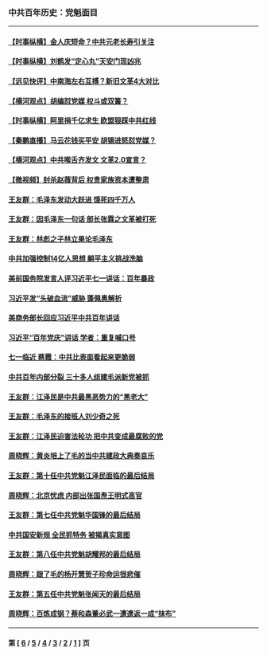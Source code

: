 ### 中共百年历史：党魁面目
---
#### [【时事纵横】金人庆短命？中共元老长寿引关注](../../pages/nf1176107/n13217934.md?09280430) 
#### [【时事纵横】刘鹤发“定心丸”天安门现凶兆](../../pages/nf1176107/n13215416.md?09280430) 
#### [【远见快评】中南海左右互搏？新旧文革4大对比](../../pages/nf1176107/n13214745.md?09280430) 
#### [【横河观点】胡编怼党媒 权斗或双簧？](../../pages/nf1176107/n13210864.md?09280430) 
#### [【时事纵横】阿里捐千亿求生 欧盟狠踩中共红线](../../pages/nf1176107/n13206431.md?09280430) 
#### [【秦鹏直播】马云花钱买平安 胡锡进怒怼党媒？](../../pages/nf1176107/n13206392.md?09280430) 
#### [【横河观点】中共喉舌齐发文 文革2.0宣言？](../../pages/nf1176107/n13201248.md?09280430) 
#### [【微视频】封杀赵薇背后 权贵家族资本遭整肃](../../pages/nf1176107/n13197798.md?09280430) 
#### [王友群：毛泽东发动大跃进 饿死四千万人](../../pages/nf1176107/n13177158.md?09280430) 
#### [王友群：因毛泽东一句话 部长张霖之文革被打死](../../pages/nf1176107/n13161711.md?09280430) 
#### [王友群：林彪之子林立果论毛泽东](../../pages/nf1176107/n13128622.md?09280430) 
#### [中共加强控制14亿人思想 躺平主义挑战洗脑](../../pages/nf1176107/n13094299.md?09280430) 
#### [美前国务院发言人评习近平七一讲话：百年暴政](../../pages/nf1176107/n13066986.md?09280430) 
#### [习近平发“头破血流”威胁 蓬佩奥解析](../../pages/nf1176107/n13063604.md?09280430) 
#### [美商务部长回应习近平中共百年讲话](../../pages/nf1176107/n13062903.md?09280430) 
#### [习近平“百年党庆”讲话 学者：重复喊口号](../../pages/nf1176107/n13061411.md?09280430) 
#### [七一临近 蔡霞：中共比表面看起来更脆弱](../../pages/nf1176107/n13056418.md?09280430) 
#### [中共百年内部分裂 三十多人组建毛派新党被抓](../../pages/nf1176107/n13044023.md?09280430) 
#### [王友群：江泽民是中共最黑恶势力的“黑老大”](../../pages/nf1176107/n13022180.md?09280430) 
#### [王友群：毛泽东的接班人刘少奇之死](../../pages/nf1176107/n12991772.md?09280430) 
#### [王友群：江泽民迫害法轮功 把中共变成最腐败的党](../../pages/nf1176107/n12947347.md?09280430) 
#### [周晓辉：黄炎培上了毛的当中共建政大典奏哀乐](../../pages/nf1176107/n12942780.md?09280430) 
#### [王友群：第十任中共党魁江泽民面临的最后结局](../../pages/nf1176107/n12933748.md?09280430) 
#### [周晓辉：北京忧虑 内部出张国焘王明式高官](../../pages/nf1176107/n12931709.md?09280430) 
#### [王友群：第七任中共党魁华国锋的最后结局](../../pages/nf1176107/n12918457.md?09280430) 
#### [中共国安新规 全民抓特务 被揭真实意图](../../pages/nf1176107/n12911615.md?09280430) 
#### [王友群：第八任中共党魁胡耀邦的最后结局](../../pages/nf1176107/n12902918.md?09280430) 
#### [周晓辉：跟了毛的杨开慧贺子珍命运很悲催](../../pages/nf1176107/n12877804.md?09280430) 
#### [王友群：第五任中共党魁张闻天的最后结局](../../pages/nf1176107/n12865420.md?09280430) 
#### [周晓辉：百炼成钢？蔡和森董必武一遭遣返一成“抹布”](../../pages/nf1176107/n12854806.md?09280430) 

---
#### 第 [ [6](./6.md?09280430) / [5](./5.md?09280430) / [4](./4.md?09280430) / [3](./3.md?09280430) / [2](./2.md?09280430) / [1](./1.md?09280430) ] 页
